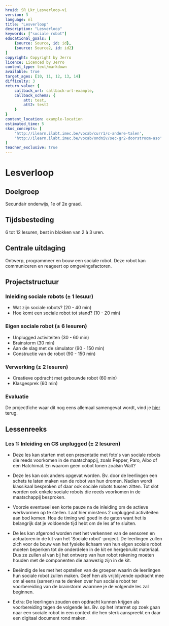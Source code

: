 ```yaml
---
hruid: SR_Lkr_Lesverloop-v1
version: 3
language: nl
title: "Lesverloop"
description: "Lesverloop"
keywords: ["sociale robot"]
educational_goals: [
    {source: Source, id: id}, 
    {source: Source2, id: id2}
]
copyright: Copyright by Jerro
licence: Licenced by Jerro
content_type: text/markdown
available: true
target_ages: [10, 11, 12, 13, 14]
difficulty: 3
return_value: {
    callback_url: callback-url-example,
    callback_schema: {
        att: test,
        att2: test2
    }
}
content_location: example-location
estimated_time: 5
skos_concepts: [
    'http://ilearn.ilabt.imec.be/vocab/curr1/c-andere-talen', 
    'http://ilearn.ilabt.imec.be/vocab/ondniv/sec-gr2-doorstroom-aso'
]
teacher_exclusive: true
---
```


# Lesverloop
## Doelgroep
Secundair onderwijs, 1e of 2e graad.

## Tijdsbesteding
6 tot 12 lesuren, best in blokken van 2 à 3 uren.

## Centrale uitdaging
Ontwerp, programmeer en bouw een sociale robot. Deze robot kan communiceren en reageert op omgevingsfactoren.

## Projectstructuur
### Inleiding sociale robots (± 1 lesuur)
* Wat zijn sociale robots? (20 - 40 min)
* Hoe komt een sociale robot tot stand? (10 - 20 min)

### Eigen sociale robot (± 6 lesuren)
* Unplugged activiteiten (30 - 60 min)
* Brainstorm (30 min)
* Aan de slag met de simulator (90 - 150 min)
* Constructie van de robot (90 - 150 min)

### Verwerking (± 2 lesuren)
* Creatieve opdracht met gebouwde robot (60 min)
* Klasgesprek (60 min)

### Evaluatie  
  

De projectfiche waar dit nog eens allemaal samengevat wordt, vind je [hier](embed/ProjectficheSocialeRobot.pdf "projectfiche") terug.

## Lessenreeks
### Les 1: Inleiding en CS unplugged (± 2 lesuren)
* Deze les kan starten met een presentatie met foto's van sociale robots die reeds voorkomen in de maatschappij, zoals Pepper, Paro, Aibo of een Hatchimal. En waarom geen cobot tonen zoalsin Walt?

* Deze les kan ook anders opgevat worden. Bv. door de leerlingen een schets te laten maken van de robot van hun dromen. Nadien wordt klassikaal besproken of daar ook sociale robots tussen zitten. Tot slot worden ook enkele sociale robots die reeds voorkomen in de maatschappij besproken.

* Voorzie eventueel een korte pauze na de inleiding om de actieve werkvormen op te stellen. Laat hier minstens 2 unplugged activiteiten aan bod komen. Hou de timing wel goed in de gaten want het is belangrijk dat je voldoende tijd hebt om de les af te sluiten.

* De les kan afgerond worden met het verkennen van de  sensoren en actuatoren in de kit van het 'Sociale robot'-project. De leerlingen zullen zich voor de bouw van het fysieke lichaam van hun eigen scoiale robot moeten beperken tot de onderdelen in de kit en hergebruikt materiaal. Dus ze zullen al van bij het ontwerp van hun robot rekening moeten houden met de componenten die aanwezig zijn in de kit.

* Beëindig de les met het opstellen van de groepen waarin de leerlingen hun sociale robot zullen maken. Geef hen als vrijblijvende opdracht mee om al eens (samen) na te denken over hun sociale robot ter voorbereiding van de brainstorm waarmee je de volgende les zal beginnen. 

* Extra: De leerlingen zouden een opdracht kunnen krijgen als voorbereiding tegen de volgende les. Bv. op het internet op zoek gaan naar een sociale robot in een context die hen sterk aanspreekt en daar een digitaal document rond maken.